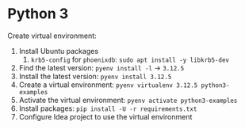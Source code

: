 # Python 3

Create virtual environment:

1. Install Ubuntu packages
    1. `krb5-config` for `phoenixdb`: `sudo apt install -y libkrb5-dev`
2. Find the latest version: `pyenv install -l` -> `3.12.5`
3. Install the latest version: `pyenv install 3.12.5`
4. Create a virtual environment: `pyenv virtualenv 3.12.5 python3-examples`
5. Activate the virtual environment: `pyenv activate python3-examples`
6. Install packages: `pip install -U -r requirements.txt`
7. Configure Idea project to use the virtual environment
